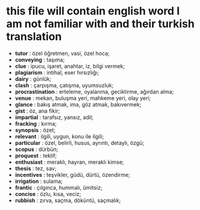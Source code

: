# this file will contain english word I am not familiar with and their turkish translation

- **tutor** : özel öğretmen, vasi, özel hoca;
- **conveying** : taşıma;
- **clue** : ipucu, işaret, anahtar, iz, bilgi vermek;
- **plagiarism** : intihal, eser hırsızlığı;
- **dairy** : günlük;
- **clash** : çarpışma, çatışma, uyumsuzluk;
- **procrastination** : erteleme, oyalanma, geciktirme, ağırdan alma;
- **venue** : mekan, buluşma yeri, mahkeme yeri, olay yeri;
- **glance** : bakış atmak, ima, göz atmak, bakıvermek;
- **gist** : öz, ana fikir;
- **impartial** : tarafsız, yansız, adil;
- **fracking** : kırma;
- **synopsis** : özet;
- **relevant** : ilgili, uygun, konu ile ilgili;
- **particular** : özel, belirli, husus, ayrıntı, detaylı, özgü;
- **scopus** : dürbün;
- **proquest** : teklif;
- **enthusiast** : meraklı, hayran, meraklı kimse;
- **thesis** : tez, sav;
- **incentives** : teşvikler, güdü, dürtü, özendirme;
- **irrigation** : sulama;
- **frantic** : çılgınca, hummalı, ümitsiz;
- **concise** : özlu, kısa, veciz;
- **rubbish** : zırva, saçma, döküntü, saçmalık;